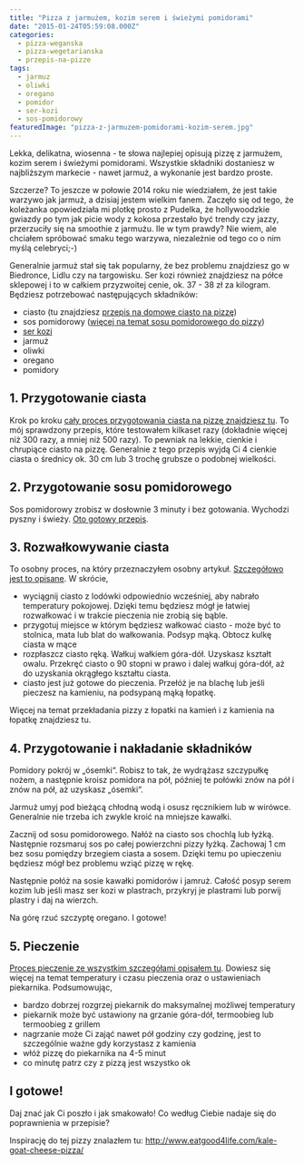 ```yaml
---
title: "Pizza z jarmużem, kozim serem i świeżymi pomidorami"
date: "2015-01-24T05:59:08.000Z"
categories: 
  - pizza-weganska
  - pizza-wegetarianska
  - przepis-na-pizze
tags: 
  - jarmuz
  - oliwki
  - oregano
  - pomidor
  - ser-kozi
  - sos-pomidorowy
featuredImage: "pizza-z-jarmuzem-pomidorami-kozim-serem.jpg"
---
```


Lekka, delikatna, wiosenna - te słowa najlepiej opisują pizzę z jarmużem, kozim serem i świeżymi pomidorami. Wszystkie składniki dostaniesz w najbliższym markecie - nawet jarmuż, a wykonanie jest bardzo proste.

Szczerze? To jeszcze w połowie 2014 roku nie wiedziałem, że jest takie warzywo jak jarmuż, a dzisiaj jestem wielkim fanem. Zaczęło się od tego, że koleżanka opowiedziała mi plotkę prosto z Pudelka, że hollywoodzkie gwiazdy po tym jak picie wody z kokosa przestało być trendy czy jazzy, przerzuciły się na smoothie z jarmużu. Ile w tym prawdy? Nie wiem, ale chciałem spróbować smaku tego warzywa, niezależnie od tego co o nim myślą celebryci;-)

Generalnie jarmuż stał się tak popularny, że bez problemu znajdziesz go w Biedronce, Lidlu czy na targowisku. Ser kozi również znajdziesz na półce sklepowej i to w całkiem przyzwoitej cenie, ok. 37 - 38 zł za kilogram. Będziesz potrzebować następujących składników:

- ciasto (tu znajdziesz <a title="Przepis na ciasto na pizzę" href="/przepis-na-ciasto-na-pizze/">przepis na domowe ciasto na pizzę</a>)
- sos pomidorowy (<a title="Sos pomidorowy" href="/sos-pomidorowy/">więcej na temat sosu pomidorowego do pizzy</a>)
- <a title="Jaki ser wybrać do pizzy?" href="/jaki-ser-wybrac-do-pizzy/">ser kozi</a>
- jarmuż
- oliwki
- oregano
- pomidory

## 1\. Przygotowanie ciasta

Krok po kroku <a title="Przepis na ciasto na pizzę" href="/przepis-na-ciasto-na-pizze/">cały proces przygotowania ciasta na pizzę znajdziesz tu</a>. To mój sprawdzony przepis, które testowałem kilkaset razy (dokładnie więcej niż 300 razy, a mniej niż 500 razy). To pewniak na lekkie, cienkie i chrupiące ciasto na pizzę. Generalnie z tego przepis wyjdą Ci 4 cienkie ciasta o średnicy ok. 30 cm lub 3 trochę grubsze o podobnej wielkości.

## 2\. Przygotowanie sosu pomidorowego

Sos pomidorowy zrobisz w dosłownie 3 minuty i bez gotowania. Wychodzi pyszny i świeży. <a title="Sos pomidorowy" href="/sos-pomidorowy/">Oto gotowy przepis</a>.

## 3\. Rozwałkowywanie ciasta

To osobny proces, na który przeznaczyłem osobny artykuł. <a title="Jak wałkować ciasto do pizzy?" href="/jak-walkowac-ciasto-pizzy/">Szczegółowo jest to opisane</a>. W skrócie,

- wyciągnij ciasto z lodówki odpowiednio wcześniej, aby nabrało temperatury pokojowej. Dzięki temu będziesz mógł je łatwiej rozwałkować i w trakcie pieczenia nie zrobią się bąble.
- przygotuj miejsce w którym będziesz wałkować ciasto - może być to stolnica, mata lub blat do wałkowania. Podsyp mąką. Obtocz kulkę ciasta w mące
- rozpłaszcz ciasto ręką. Wałkuj wałkiem góra-dół. Uzyskasz kształt owalu. Przekręć ciasto o 90 stopni w prawo i dalej wałkuj góra-dół, aż do uzyskania okrągłego kształtu ciasta.
- ciasto jest już gotowe do pieczenia. Przełóż je na blachę lub jeśli pieczesz na kamieniu, na podsypaną mąką łopatkę.

Więcej na temat przekładania pizzy z łopatki na kamień i z kamienia na łopatkę znajdziesz tu.

## 4\. Przygotowanie i nakładanie składników

Pomidory pokrój w „ósemki“. Robisz to tak, że wydrążasz szczypułkę nożem, a następnie kroisz pomidora na pół, później te połówki znów na pół i znów na pół, aż uzyskasz „ósemki“.

Jarmuż umyj pod bieżącą chłodną wodą i osusz ręcznikiem lub w wirówce. Generalnie nie trzeba ich zwykle kroić na mniejsze kawałki.

Zacznij od sosu pomidorowego. Nałóż na ciasto sos chochlą lub łyżką. Następnie rozsmaruj sos po całej powierzchni pizzy łyżką. Zachowaj 1 cm bez sosu pomiędzy brzegiem ciasta a sosem. Dzięki temu po upieczeniu będziesz mógł bez problemu wziąć pizzę w rękę.

Następnie połóż na sosie kawałki pomidorów i jamruż. Całość posyp serem kozim lub jeśli masz ser kozi w plastrach, przykryj je plastrami lub porwij plastry i daj na wierzch.

Na górę rzuć szczyptę oregano. I gotowe!

## 5\. Pieczenie

<a title="Pieczenie pizzy" href="/pieczenie-pizzy/">Proces pieczenie ze wszystkim szczegółami opisałem tu</a>. Dowiesz się więcej na temat temperatury i czasu pieczenia oraz o ustawieniach piekarnika. Podsumowując,

- bardzo dobrzej rozgrzej piekarnik do maksymalnej możliwej temperatury
- piekarnik może być ustawiony na grzanie góra-dół, termoobieg lub termoobieg z grillem
- nagrzanie może Ci zająć nawet pół godziny czy godzinę, jest to szczególnie ważne gdy korzystasz z kamienia
- włóż pizzę do piekarnika na 4-5 minut
- co minutę patrz czy z pizzą jest wszystko ok

## I gotowe!

Daj znać jak Ci poszło i jak smakowało! Co według Ciebie nadaje się do poprawnienia w przepisie?

Inspirację do tej pizzy znalazłem tu: http://www.eatgood4life.com/kale-goat-cheese-pizza/
